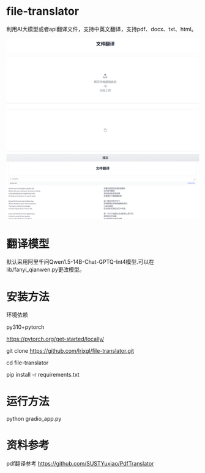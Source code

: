 # file-translator
利用AI大模型或者api翻译文件，支持中英文翻译，支持pdf、docx、txt、html。

![](static/1.png)
![](static/index.png)
# 翻译模型
默认采用阿里千问Qwen1.5-14B-Chat-GPTQ-Int4模型.可以在lib/fanyi_qianwen.py更改模型。

# 安装方法

环境依赖

py310+pytorch 

https://pytorch.org/get-started/locally/ 

git clone https://github.com/lrjxgl/file-translator.git

cd file-translator

pip install -r requirements.txt

# 运行方法

python gradio_app.py

# 资料参考

pdf翻译参考 https://github.com/SUSTYuxiao/PdfTranslator

